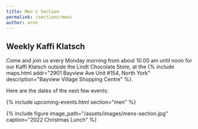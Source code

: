 ```yaml
---
title: Men's Section
permalink: /sections/men/
author: arno
---
```


## Weekly Kaffi Klatsch

Come and join us every Monday morning from about 10.00 am until noon for our
Kaffi Klatsch outside the Lindt Chocolate Store, at the {% include maps.html
addr="2901 Bayview Ave Unit #154, North York" description="Bayview Village
Shopping Centre" %}.

Here are the dates of the next few events:

{% include upcoming-events.html section="men" %}

{% include figure image_path="/assets/images/mens-section.jpg" caption="2022
Christmas Lunch" %}
